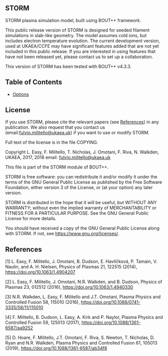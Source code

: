 STORM
-----

STORM plasma simulation model, built using BOUT++ framework.

This public release version of STORM is designed for seeded filament
simulations in slab-like geometry. The model assumes cold ions, but includes
electron temperature evolution. The current development version, used at
UKAEA/CCFE may have significant features added that are not yet included in
this public release. If you are interested in using features that have not been
released yet, please contact us to set up a collaboration.

This version of STORM has been tested with BOUT++ v4.3.3.

Table of Contents
-----------------

* [Options](/doc/options.md)

License
-------

If you use STORM, please cite the relevant papers (see
[References](#references)) in any publication. We also request that you contact
us (email:fulvio.militello@ukaea.uk) if you want to use or modify STORM.

Full text of the license is in the file COPYING.

  Copyright L. Easy, F. Militello, T. Nicholas, J. Omotani, F. Riva, N.
  Walkden, UKAEA, 2017, 2018
  email: fulvio.militello@ukaea.uk

  This file is part of the STORM module of BOUT++.

  STORM is free software: you can redistribute it and/or modify
  it under the terms of the GNU General Public License as published by
  the Free Software Foundation, either version 3 of the License, or
  (at your option) any later version.

  STORM is distributed in the hope that it will be useful,
  but WITHOUT ANY WARRANTY; without even the implied warranty of
  MERCHANTABILITY or FITNESS FOR A PARTICULAR PURPOSE.  See the
  GNU General Public License for more details.

  You should have received a copy of the GNU General Public License
  along with STORM.  If not, see <https://www.gnu.org/licenses/>.

References
----------

[1] L. Easy, F. Militello, J. Omotani, B. Dudson, E. Havlíčková, P. Tamain, V.
Naulin, and A. H. Nielsen, Physics of Plasmas 21, 122515 (2014),
https://doi.org/10.1063/1.4904207

[2] L. Easy, F. Militello, J. Omotani, N.R. Walkden, and B. Dudson, Physics of
Plasmas 23, 012512 (2016), https://doi.org/10.1063/1.4940330

[3] N.R. Walkden, L. Easy, F. Militello and J.T. Omotani, Plasma Physics and
Controlled Fusion 58, 115010 (2016),
https://doi.org/10.1088/0741-3335/58/11/115010

[4] F. Militello, B. Dudson, L. Easy, A. Kirk and P. Naylor, Plasma Physics and
Controlled Fusion 59, 125013 (2017), https://doi.org/10.1088/1361-6587/aa9252

[5] D. Hoare, F. Militello, J.T. Omotani, F. Riva, S. Newton, T. Nicholas, D.
Ryan and N.R. Walkden, Plasma Physics and Controlled Fusion 61, 105013 (2019),
https://doi.org/10.1088/1361-6587/ab34f8
